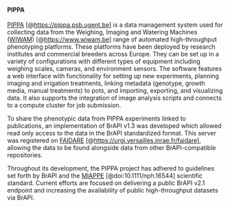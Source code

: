 #### PIPPA

<!-- Rafael -->
[PIPPA](https://pippa.psb.ugent.be) [@https://pippa.psb.ugent.be] is a data management system used for collecting data from the Weighing, Imaging and Watering Machines ([WIWAM](https://www.wiwam.be/)) [@https://www.wiwam.be] range of automated high-throughput phenotyping platforms. 
These platforms have been deployed by research institutes and commercial breeders across Europe. 
They can be set up in a variety of configurations with different types of equipment including weighing scales, cameras, and environment sensors. 
The software features a web interface with functionality for setting up new experiments, planning imaging and irrigation treatments, linking metadata (genotype, growth media, manual treatments) to pots, and importing, exporting, and visualizing data. 
It also supports the integration of image analysis scripts and connects to a compute cluster for job submission.

To share the phenotypic data from PIPPA experiments linked to publications, an implementation of BrAPI v1.3 was developed which allowed read only access to the data in the BrAPI standardized format. 
This server was registered on [FAIDARE](https://urgi.versailles.inrae.fr/faidare/) [@https://urgi.versailles.inrae.fr/faidare], allowing the data to be found alongside data from other BrAPI-compatible repositories.

Throughout its development, the PIPPA project has adhered to guidelines set forth by BrAPI and the [MIAPPE](https://www.miappe.org/) [@doi:10.1111/nph.16544] scientific standard. 
Current efforts are focused on delivering a public BrAPI v2.1 endpoint and increasing the availability of public high-throughput datasets via BrAPI.